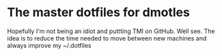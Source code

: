 # The master dotfiles for dmotles
Hopefully I'm not being an idiot and puttting TMI on GitHub. Well see. The idea is to reduce the time needed to move between new machines and always improve my ~/.dotfiles

